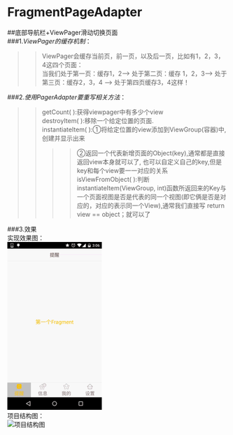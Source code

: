 # FragmentPageAdapter
##底部导航栏+ViewPager滑动切换页面  
###1.*ViewPager的缓存机制*：   
>>ViewPager会缓存当前页，前一页，以及后一页，比如有1，2，3，4这四个页面：  
>>当我们处于第一页：缓存1，2——> 处于第二页：缓存 1，2，3——> 处于第三页：缓存2，3，4 ——> 处于第四页缓存3，4这样！  
  
    
###2.*使用PagerAdapter要重写相关方法*：  
>>getCount( ):获得viewpager中有多少个view  
>>destroyItem( ):移除一个给定位置的页面.  
>>instantiateItem( ):①将给定位置的view添加到ViewGroup(容器)中,创建并显示出来 
>>>>②返回一个代表新增页面的Object(key),通常都是直接返回view本身就可以了, 也可以自定义自己的key,但是key和每个view要一一对应的关系  
>>isViewFromObject( ):判断instantiateItem(ViewGroup, int)函数所返回来的Key与一个页面视图是否是代表的同一个视图(即它俩是否是对应的，对应的表示同一个View),通常我们直接写 return view == object；就可以了  
  
  ###3.效果  
  实现效果图：  
  ![实现效果图](https://raw.githubusercontent.com/paranoia0618/image/master/85621650.gif)  
  项目结构图：  
  ![项目结构图](http://www.runoob.com/wp-content/uploads/2015/08/383165.jpg)
  
  
